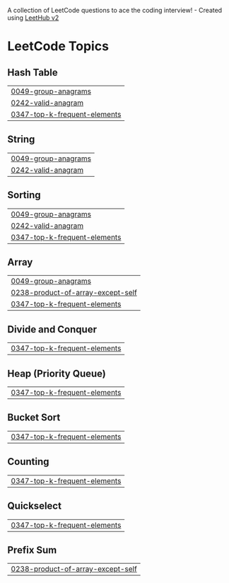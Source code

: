 A collection of LeetCode questions to ace the coding interview! - Created using [LeetHub v2](https://github.com/arunbhardwaj/LeetHub-2.0)
<!---LeetCode Topics Start-->
# LeetCode Topics
## Hash Table
|  |
| ------- |
| [0049-group-anagrams](https://github.com/jayanthkodurkumar/Neetcode150/tree/master/0049-group-anagrams) |
| [0242-valid-anagram](https://github.com/jayanthkodurkumar/Neetcode150/tree/master/0242-valid-anagram) |
| [0347-top-k-frequent-elements](https://github.com/jayanthkodurkumar/Neetcode150/tree/master/0347-top-k-frequent-elements) |
## String
|  |
| ------- |
| [0049-group-anagrams](https://github.com/jayanthkodurkumar/Neetcode150/tree/master/0049-group-anagrams) |
| [0242-valid-anagram](https://github.com/jayanthkodurkumar/Neetcode150/tree/master/0242-valid-anagram) |
## Sorting
|  |
| ------- |
| [0049-group-anagrams](https://github.com/jayanthkodurkumar/Neetcode150/tree/master/0049-group-anagrams) |
| [0242-valid-anagram](https://github.com/jayanthkodurkumar/Neetcode150/tree/master/0242-valid-anagram) |
| [0347-top-k-frequent-elements](https://github.com/jayanthkodurkumar/Neetcode150/tree/master/0347-top-k-frequent-elements) |
## Array
|  |
| ------- |
| [0049-group-anagrams](https://github.com/jayanthkodurkumar/Neetcode150/tree/master/0049-group-anagrams) |
| [0238-product-of-array-except-self](https://github.com/jayanthkodurkumar/Neetcode150/tree/master/0238-product-of-array-except-self) |
| [0347-top-k-frequent-elements](https://github.com/jayanthkodurkumar/Neetcode150/tree/master/0347-top-k-frequent-elements) |
## Divide and Conquer
|  |
| ------- |
| [0347-top-k-frequent-elements](https://github.com/jayanthkodurkumar/Neetcode150/tree/master/0347-top-k-frequent-elements) |
## Heap (Priority Queue)
|  |
| ------- |
| [0347-top-k-frequent-elements](https://github.com/jayanthkodurkumar/Neetcode150/tree/master/0347-top-k-frequent-elements) |
## Bucket Sort
|  |
| ------- |
| [0347-top-k-frequent-elements](https://github.com/jayanthkodurkumar/Neetcode150/tree/master/0347-top-k-frequent-elements) |
## Counting
|  |
| ------- |
| [0347-top-k-frequent-elements](https://github.com/jayanthkodurkumar/Neetcode150/tree/master/0347-top-k-frequent-elements) |
## Quickselect
|  |
| ------- |
| [0347-top-k-frequent-elements](https://github.com/jayanthkodurkumar/Neetcode150/tree/master/0347-top-k-frequent-elements) |
## Prefix Sum
|  |
| ------- |
| [0238-product-of-array-except-self](https://github.com/jayanthkodurkumar/Neetcode150/tree/master/0238-product-of-array-except-self) |
<!---LeetCode Topics End-->